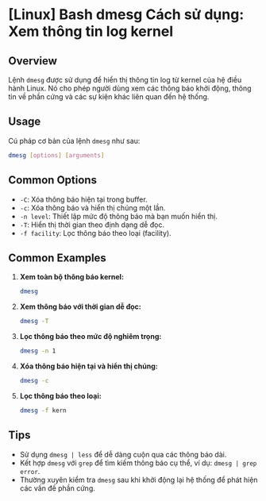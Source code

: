 # [Linux] Bash dmesg Cách sử dụng: Xem thông tin log kernel

## Overview
Lệnh `dmesg` được sử dụng để hiển thị thông tin log từ kernel của hệ điều hành Linux. Nó cho phép người dùng xem các thông báo khởi động, thông tin về phần cứng và các sự kiện khác liên quan đến hệ thống.

## Usage
Cú pháp cơ bản của lệnh `dmesg` như sau:

```bash
dmesg [options] [arguments]
```

## Common Options
- `-C`: Xóa thông báo hiện tại trong buffer.
- `-c`: Xóa thông báo và hiển thị chúng một lần.
- `-n level`: Thiết lập mức độ thông báo mà bạn muốn hiển thị.
- `-T`: Hiển thị thời gian theo định dạng dễ đọc.
- `-f facility`: Lọc thông báo theo loại (facility).

## Common Examples
1. **Xem toàn bộ thông báo kernel:**
   ```bash
   dmesg
   ```

2. **Xem thông báo với thời gian dễ đọc:**
   ```bash
   dmesg -T
   ```

3. **Lọc thông báo theo mức độ nghiêm trọng:**
   ```bash
   dmesg -n 1
   ```

4. **Xóa thông báo hiện tại và hiển thị chúng:**
   ```bash
   dmesg -c
   ```

5. **Lọc thông báo theo loại:**
   ```bash
   dmesg -f kern
   ```

## Tips
- Sử dụng `dmesg | less` để dễ dàng cuộn qua các thông báo dài.
- Kết hợp `dmesg` với `grep` để tìm kiếm thông báo cụ thể, ví dụ: `dmesg | grep error`.
- Thường xuyên kiểm tra `dmesg` sau khi khởi động lại hệ thống để phát hiện các vấn đề phần cứng.